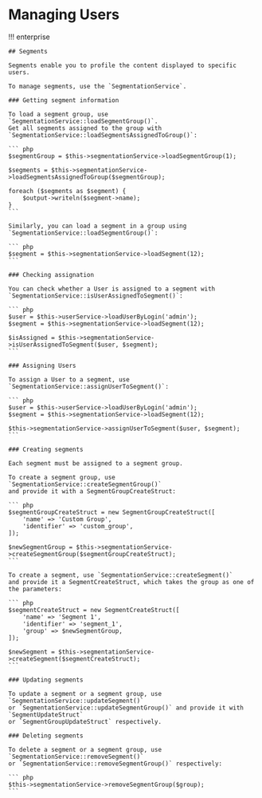 # Managing Users

!!! enterprise

    ## Segments

    Segments enable you to profile the content displayed to specific users.

    To manage segments, use the `SegmentationService`.

    ### Getting segment information

    To load a segment group, use `SegmentationService::loadSegmentGroup()`.
    Get all segments assigned to the group with `SegmentationService::loadSegmentsAssignedToGroup()`:

    ``` php
    $segmentGroup = $this->segmentationService->loadSegmentGroup(1);

    $segments = $this->segmentationService->loadSegmentsAssignedToGroup($segmentGroup);

    foreach ($segments as $segment) {
        $output->writeln($segment->name);
    }
    ```

    Similarly, you can load a segment in a group using `SegmentationService::loadSegmentGroup()`:

    ``` php
    $segment = $this->segmentationService->loadSegment(12);
    ```

    ### Checking assignation

    You can check whether a User is assigned to a segment with `SegmentationService::isUserAssignedToSegment()`:

    ``` php
    $user = $this->userService->loadUserByLogin('admin');
    $segment = $this->segmentationService->loadSegment(12);

    $isAssigned = $this->segmentationService->isUserAssignedToSegment($user, $segment);
    ```

    ### Assigning Users

    To assign a User to a segment, use `SegmentationService::assignUserToSegment()`:

    ``` php
    $user = $this->userService->loadUserByLogin('admin');
    $segment = $this->segmentationService->loadSegment(12);

    $this->segmentationService->assignUserToSegment($user, $segment);
    ```

    ### Creating segments

    Each segment must be assigned to a segment group.

    To create a segment group, use `SegmentationService::createSegmentGroup()`
    and provide it with a SegmentGroupCreateStruct:

    ``` php
    $segmentGroupCreateStruct = new SegmentGroupCreateStruct([
        'name' => 'Custom Group',
        'identifier' => 'custom_group',
    ]);

    $newSegmentGroup = $this->segmentationService->createSegmentGroup($segmentGroupCreateStruct);
    ```

    To create a segment, use `SegmentationService::createSegment()`
    and provide it a SegmentCreateStruct, which takes the group as one of the parameters:

    ``` php
    $segmentCreateStruct = new SegmentCreateStruct([
        'name' => 'Segment 1',
        'identifier' => 'segment_1',
        'group' => $newSegmentGroup,
    ]);

    $newSegment = $this->segmentationService->createSegment($segmentCreateStruct);
    ```

    ### Updating segments

    To update a segment or a segment group, use `SegmentationService::updateSegment()`
    or `SegmentationService::updateSegmentGroup()` and provide it with `SegmentUpdateStruct`
    or `SegmentGroupUpdateStruct` respectively.

    ### Deleting segments

    To delete a segment or a segment group, use `SegmentationService::removeSegment()`
    or `SegmentationService::removeSegmentGroup()` respectively:

    ``` php
    $this->segmentationService->removeSegmentGroup($group);
    ```
